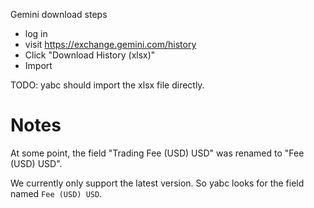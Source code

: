 Gemini download steps
- log in
- visit https://exchange.gemini.com/history
- Click "Download History (xlsx)"
- Import

TODO: yabc should import the xlsx file directly.


# Notes
At some point, the field "Trading Fee (USD) USD" was renamed to "Fee (USD) USD".

We currently only support the latest version. So yabc looks for the field named `Fee (USD) USD`.